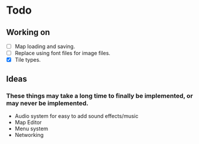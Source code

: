 # Todo

## Working on

- [ ] Map loading and saving.
- [ ] Replace using font files for image files.
- [X] Tile types.

## Ideas

### These things may take a long time to finally be implemented, or may never be implemented.

- Audio system for easy to add sound effects/music
- Map Editor
- Menu system
- Networking
